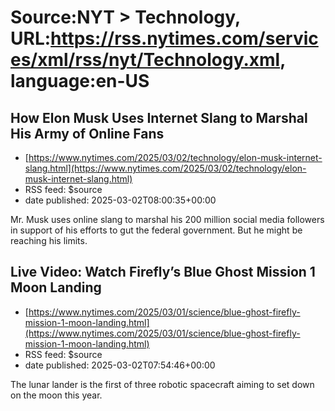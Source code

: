# Source:NYT > Technology, URL:https://rss.nytimes.com/services/xml/rss/nyt/Technology.xml, language:en-US

## How Elon Musk Uses Internet Slang to Marshal His Army of Online Fans
 - [https://www.nytimes.com/2025/03/02/technology/elon-musk-internet-slang.html](https://www.nytimes.com/2025/03/02/technology/elon-musk-internet-slang.html)
 - RSS feed: $source
 - date published: 2025-03-02T08:00:35+00:00

Mr. Musk uses online slang to marshal his 200 million social media followers in support of his efforts to gut the federal government. But he might be reaching his limits.

## Live Video: Watch Firefly’s Blue Ghost Mission 1 Moon Landing
 - [https://www.nytimes.com/2025/03/01/science/blue-ghost-firefly-mission-1-moon-landing.html](https://www.nytimes.com/2025/03/01/science/blue-ghost-firefly-mission-1-moon-landing.html)
 - RSS feed: $source
 - date published: 2025-03-02T07:54:46+00:00

The lunar lander is the first of three robotic spacecraft aiming to set down on the moon this year.

